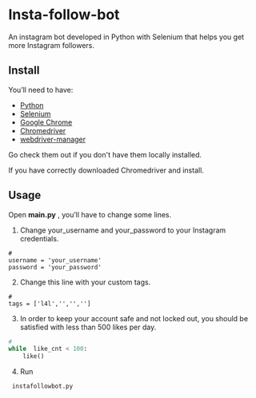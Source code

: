 # Insta-follow-bot

An instagram bot developed in Python with Selenium that helps you get more Instagram followers.
## Install
You’ll need to have:

 - [Python](https://www.python.org/downloads/)
 - [Selenium](https://pypi.org/project/selenium)
 - [Google Chrome](https://www.google.com/chrome/)
 - [Chromedriver](https://chromedriver.chromium.org/downloads)
 - [webdriver-manager](https://pypi.org/project/webdriver-manager)

Go check them out if you don't have them locally installed.

If you have correctly downloaded Chromedriver and install.

## Usage

Open **main.py** , you’ll have to change some lines.

1. Change your_username and your_password to your Instagram credentials.
```
#
username = 'your_username'
password = 'your_password'
```
2. Change this line with your custom tags.
```
#
tags = ['l4l','','','']
```
3. In order to keep your account safe and not locked out, you should be satisfied with less than 500 likes per day.
```python
#
while  like_cnt < 100:
	like()
```
4. Run
```
 instafollowbot.py
```
